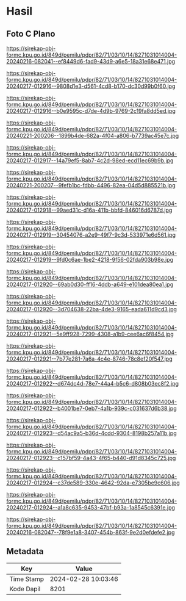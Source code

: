# Hasil

## Foto C Plano

https://sirekap-obj-formc.kpu.go.id/849d/pemilu/pdpr/82/71/03/10/14/8271031014004-20240216-082041--ef8449d6-fad9-43d9-a6e5-18a31e68e471.jpg

https://sirekap-obj-formc.kpu.go.id/849d/pemilu/pdpr/82/71/03/10/14/8271031014004-20240217-012916--9808d1e3-d561-4cd8-b170-dc30d99b0f60.jpg

https://sirekap-obj-formc.kpu.go.id/849d/pemilu/pdpr/82/71/03/10/14/8271031014004-20240217-012916--b0e9595c-d7de-4d9b-9769-2c19fa8dd5ed.jpg

https://sirekap-obj-formc.kpu.go.id/849d/pemilu/pdpr/82/71/03/10/14/8271031014004-20240221-200206--1899b4de-682a-4f04-a806-b7739ac45e7c.jpg

https://sirekap-obj-formc.kpu.go.id/849d/pemilu/pdpr/82/71/03/10/14/8271031014004-20240217-012917--14a79ef5-8ab7-4c2d-98ed-ecd11ec69b9b.jpg

https://sirekap-obj-formc.kpu.go.id/849d/pemilu/pdpr/82/71/03/10/14/8271031014004-20240221-200207--9fefb1bc-fdbb-4496-82ea-04d5d885521b.jpg

https://sirekap-obj-formc.kpu.go.id/849d/pemilu/pdpr/82/71/03/10/14/8271031014004-20240217-012918--99aed31c-d16a-411b-bbfd-846016d6787d.jpg

https://sirekap-obj-formc.kpu.go.id/849d/pemilu/pdpr/82/71/03/10/14/8271031014004-20240217-012919--30454076-a2e9-49f7-9c3d-533971e6d561.jpg

https://sirekap-obj-formc.kpu.go.id/849d/pemilu/pdpr/82/71/03/10/14/8271031014004-20240217-012919--9fd0c6ae-1be2-4218-9f56-02fda903b98e.jpg

https://sirekap-obj-formc.kpu.go.id/849d/pemilu/pdpr/82/71/03/10/14/8271031014004-20240217-012920--69ab0d30-ff16-4ddb-a649-e101dea80ea1.jpg

https://sirekap-obj-formc.kpu.go.id/849d/pemilu/pdpr/82/71/03/10/14/8271031014004-20240217-012920--3d704638-22ba-4de3-9165-eada611d9cd3.jpg

https://sirekap-obj-formc.kpu.go.id/849d/pemilu/pdpr/82/71/03/10/14/8271031014004-20240217-012921--5e9ff928-7299-4308-a1b9-cee6ac6f8454.jpg

https://sirekap-obj-formc.kpu.go.id/849d/pemilu/pdpr/82/71/03/10/14/8271031014004-20240217-012921--7b77e281-7a6a-4c4e-8746-78c8ef20f547.jpg

https://sirekap-obj-formc.kpu.go.id/849d/pemilu/pdpr/82/71/03/10/14/8271031014004-20240217-012922--d674dc4d-78e7-44a4-b5c6-d808b03ec8f2.jpg

https://sirekap-obj-formc.kpu.go.id/849d/pemilu/pdpr/82/71/03/10/14/8271031014004-20240217-012922--b4001be7-0eb7-4a1b-939c-c031637d6b38.jpg

https://sirekap-obj-formc.kpu.go.id/849d/pemilu/pdpr/82/71/03/10/14/8271031014004-20240217-012923--d54ac9a5-b36d-4cdd-9304-8198b257a11b.jpg

https://sirekap-obj-formc.kpu.go.id/849d/pemilu/pdpr/82/71/03/10/14/8271031014004-20240217-012923--c157bf59-4a43-4f65-b440-d91d8345c725.jpg

https://sirekap-obj-formc.kpu.go.id/849d/pemilu/pdpr/82/71/03/10/14/8271031014004-20240217-012924--c37de589-330e-4642-92da-e7305be9c606.jpg

https://sirekap-obj-formc.kpu.go.id/849d/pemilu/pdpr/82/71/03/10/14/8271031014004-20240217-012924--a1a8c635-9453-47bf-b93a-1a8545c6391e.jpg

https://sirekap-obj-formc.kpu.go.id/849d/pemilu/pdpr/82/71/03/10/14/8271031014004-20240216-082047--78f9e1a8-3407-454b-863f-9e2d0efdefe2.jpg


## Metadata

| Key        | Value               |
| ---------- | ------------------- |
| Time Stamp | 2024-02-28 10:03:46 |
| Kode Dapil | 8201                |




